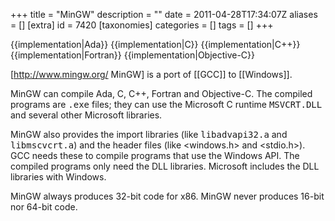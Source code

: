 +++
title = "MinGW"
description = ""
date = 2011-04-28T17:34:07Z
aliases = []
[extra]
id = 7420
[taxonomies]
categories = []
tags = []
+++

{{implementation|Ada}}
{{implementation|C}}
{{implementation|C++}}
{{implementation|Fortran}}
{{implementation|Objective-C}}

[http://www.mingw.org/ MinGW] is a port of [[GCC]] to [[Windows]].

MinGW can compile Ada, C, C++, Fortran and Objective-C. The compiled programs are <tt>.exe</tt> files; they can use the Microsoft C runtime <tt>MSVCRT.DLL</tt> and several other Microsoft libraries.

MinGW also provides the import libraries (like <tt>libadvapi32.a</tt> and <tt>libmscvcrt.a</tt>) and the header files (like <windows.h> and <stdio.h>). GCC needs these to compile programs that use the Windows API. The compiled programs only need the DLL libraries. Microsoft includes the DLL libraries with Windows.

MinGW always produces 32-bit code for x86. MinGW never produces 16-bit nor 64-bit code.
